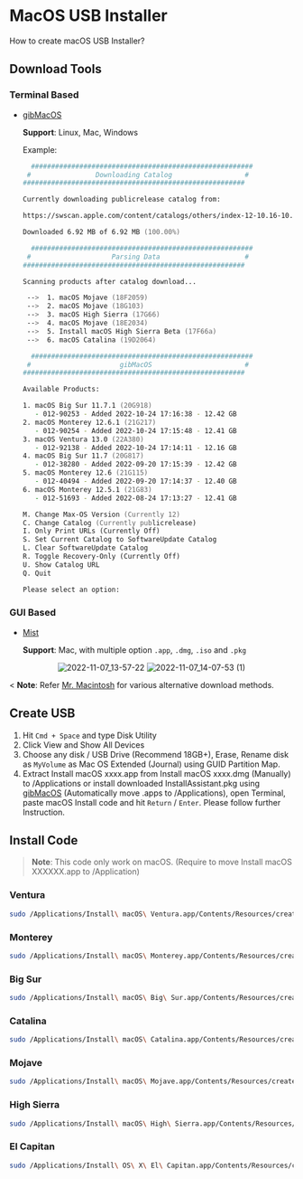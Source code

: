 # MacOS USB Installer
How to create macOS USB Installer?

## Download Tools

### Terminal Based

* [gibMacOS](https://github.com/corpnewt/gibMacOS)

  **Support**: Linux, Mac, Windows 

	Example:
	```zsh
	  #######################################################
	 #                Downloading Catalog                  #
	#######################################################
	
	Currently downloading publicrelease catalog from:
	
	https://swscan.apple.com/content/catalogs/others/index-12-10.16-10.15-10.14-10.13-10.12-10.11-10.10-10.9-mountainlion-lion-snowleopard-leopard.merged-1.sucatalog
	
	Downloaded 6.92 MB of 6.92 MB (100.00%)
	```
	```zsh
	  #######################################################
	 #                    Parsing Data                     #
	#######################################################
	
	Scanning products after catalog download...
	
	 -->  1. macOS Mojave (18F2059)
	 -->  2. macOS Mojave (18G103)
	 -->  3. macOS High Sierra (17G66)
	 -->  4. macOS Mojave (18E2034)
	 -->  5. Install macOS High Sierra Beta (17F66a)
	 -->  6. macOS Catalina (19D2064)
	```
	```zsh
	  #######################################################
	 #                      gibMacOS                       #
	#######################################################
	
	Available Products:
	
	1. macOS Big Sur 11.7.1 (20G918)
	   - 012-90253 - Added 2022-10-24 17:16:38 - 12.42 GB
	2. macOS Monterey 12.6.1 (21G217)
	   - 012-90254 - Added 2022-10-24 17:15:48 - 12.41 GB
	3. macOS Ventura 13.0 (22A380)
	   - 012-92138 - Added 2022-10-24 17:14:11 - 12.16 GB
	4. macOS Big Sur 11.7 (20G817)
	   - 012-38280 - Added 2022-09-20 17:15:39 - 12.42 GB
	5. macOS Monterey 12.6 (21G115)
	   - 012-40494 - Added 2022-09-20 17:14:37 - 12.40 GB
	6. macOS Monterey 12.5.1 (21G83)
	   - 012-51693 - Added 2022-08-24 17:13:27 - 12.41 GB
	
	M. Change Max-OS Version (Currently 12)
	C. Change Catalog (Currently publicrelease)
	I. Only Print URLs (Currently Off)
	S. Set Current Catalog to SoftwareUpdate Catalog
	L. Clear SoftwareUpdate Catalog
	R. Toggle Recovery-Only (Currently Off)
	U. Show Catalog URL
	Q. Quit
	
	Please select an option:  
	```

### GUI Based

* [Mist](https://github.com/ninxsoft/Mist)

  **Support**: Mac, with multiple option `.app`, `.dmg`, `.iso` and `.pkg`

<div align=center>

![2022-11-07_13-57-22](https://user-images.githubusercontent.com/72515939/200236489-583e706f-4390-4867-ad12-4b7a3af41bb3.png)
![2022-11-07_14-07-53 (1)](https://user-images.githubusercontent.com/72515939/200238406-34b183c2-6350-4af3-a509-3aa1b9b6fb47.png)

</div>

< **Note**: Refer [Mr. Macintosh](https://mrmacintosh.com/how-to-download-macos-catalina-mojave-or-high-sierra-full-installers/) for various alternative download methods.

## Create USB

1. Hit `Cmd + Space` and type Disk Utility
2. Click View and Show All Devices
3. Choose any disk / USB Drive (Recommend 18GB+), Erase, Rename disk as `MyVolume` as Mac OS Extended (Journal) using GUID Partition Map.
4. Extract Install macOS xxxx.app from Install macOS xxxx.dmg (Manually) to /Applications or install downloaded InstallAssistant.pkg using [gibMacOS](https://github.com/corpnewt/gibMacOS) (Automatically move .apps to /Applications), open Terminal, paste macOS Install code and hit `Return` / `Enter`. Please follow further Instruction.

## Install Code 

> **Note**: This code only work on macOS. (Require to move Install macOS XXXXXX.app to /Application)

### Ventura
```zsh
sudo /Applications/Install\ macOS\ Ventura.app/Contents/Resources/createinstallmedia --volume /Volumes/MyVolume
```

### Monterey
```zsh
sudo /Applications/Install\ macOS\ Monterey.app/Contents/Resources/createinstallmedia --volume /Volumes/MyVolume
```

### Big Sur
```zsh
sudo /Applications/Install\ macOS\ Big\ Sur.app/Contents/Resources/createinstallmedia --volume /Volumes/MyVolume
```

### Catalina
```zsh
sudo /Applications/Install\ macOS\ Catalina.app/Contents/Resources/createinstallmedia --volume /Volumes/MyVolume
```

### Mojave
```zsh
sudo /Applications/Install\ macOS\ Mojave.app/Contents/Resources/createinstallmedia --volume /Volumes/MyVolume
```

### High Sierra
```zsh
sudo /Applications/Install\ macOS\ High\ Sierra.app/Contents/Resources/createinstallmedia --volume /Volumes/MyVolume
```

### El Capitan
```zsh
sudo /Applications/Install\ OS\ X\ El\ Capitan.app/Contents/Resources/createinstallmedia --volume /Volumes/MyVolume --applicationpath /Applications/Install\ OS\ X\ El\ Capitan.app
```
